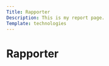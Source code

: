 ```yaml
---
Title: Rapporter
Description: This is my report page.
Template: technologies
---
```


Rapporter
==========================

<!-- <div class="kmom-box">
    <h3>Kmom01</h3>
    <p>Lite text om kursmomentet</p>
</div>

<div class="kmom-box">
    <h3>Kmom02</h3>
    <p>Lite text om kursmomentet</p>
</div>

<div class="kmom-box">
    <h3>Kmom03</h3>
    <p>Lite text om kursmomentet</p>
    <button><i class="fas fa-chevron-right"></i></button>
</div>

<div class="kmom-box project">
    <h3>Projekt</h3>
    <p>Lite text om kursmomentet</p>
</div> -->
